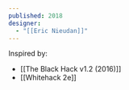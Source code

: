 ```yaml
---
published: 2018
designer:
  - "[[Eric Nieudan]]"
---
```

Inspired by:
- [[The Black Hack v1.2 (2016)]]
- [[Whitehack 2e]]
